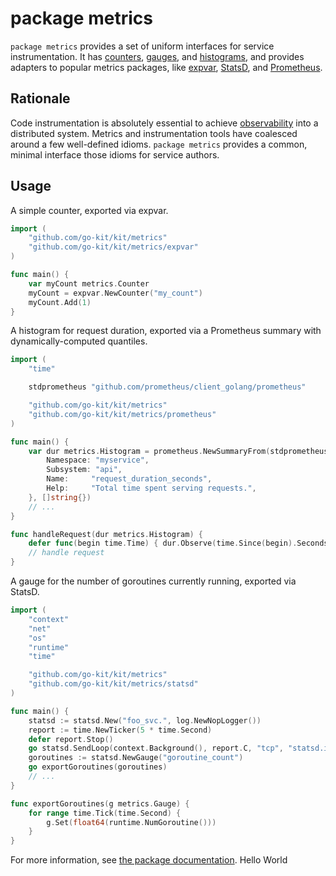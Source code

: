 # package metrics

`package metrics` provides a set of uniform interfaces for service instrumentation.
It has
 [counters](http://prometheus.io/docs/concepts/metric_types/#counter),
 [gauges](http://prometheus.io/docs/concepts/metric_types/#gauge), and
 [histograms](http://prometheus.io/docs/concepts/metric_types/#histogram),
and provides adapters to popular metrics packages, like
 [expvar](https://golang.org/pkg/expvar),
 [StatsD](https://github.com/etsy/statsd), and
 [Prometheus](https://prometheus.io).

## Rationale

Code instrumentation is absolutely essential to achieve
 [observability](https://speakerdeck.com/mattheath/observability-in-micro-service-architectures)
 into a distributed system.
Metrics and instrumentation tools have coalesced around a few well-defined idioms.
`package metrics` provides a common, minimal interface those idioms for service authors.

## Usage

A simple counter, exported via expvar.

```go
import (
	"github.com/go-kit/kit/metrics"
	"github.com/go-kit/kit/metrics/expvar"
)

func main() {
	var myCount metrics.Counter
	myCount = expvar.NewCounter("my_count")
	myCount.Add(1)
}
```

A histogram for request duration,
 exported via a Prometheus summary with dynamically-computed quantiles.

```go
import (
	"time"

	stdprometheus "github.com/prometheus/client_golang/prometheus"

	"github.com/go-kit/kit/metrics"
	"github.com/go-kit/kit/metrics/prometheus"
)

func main() {
	var dur metrics.Histogram = prometheus.NewSummaryFrom(stdprometheus.SummaryOpts{
		Namespace: "myservice",
		Subsystem: "api",
		Name:     "request_duration_seconds",
		Help:     "Total time spent serving requests.",
	}, []string{})
	// ...
}

func handleRequest(dur metrics.Histogram) {
	defer func(begin time.Time) { dur.Observe(time.Since(begin).Seconds()) }(time.Now())
	// handle request
}
```

A gauge for the number of goroutines currently running, exported via StatsD.

```go
import (
	"context"
	"net"
	"os"
	"runtime"
	"time"

	"github.com/go-kit/kit/metrics"
	"github.com/go-kit/kit/metrics/statsd"
)

func main() {
	statsd := statsd.New("foo_svc.", log.NewNopLogger())
	report := time.NewTicker(5 * time.Second)
	defer report.Stop()
	go statsd.SendLoop(context.Background(), report.C, "tcp", "statsd.internal:8125")
	goroutines := statsd.NewGauge("goroutine_count")
	go exportGoroutines(goroutines)
	// ...
}

func exportGoroutines(g metrics.Gauge) {
	for range time.Tick(time.Second) {
		g.Set(float64(runtime.NumGoroutine()))
	}
}
```

For more information, see [the package documentation](https://godoc.org/github.com/go-kit/kit/metrics).
Hello World
